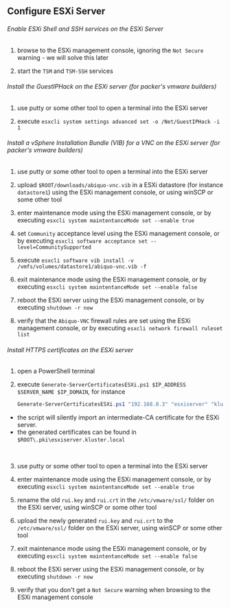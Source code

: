 ## Configure ESXi Server

###### Enable ESXi Shell and SSH services on the ESXi Server

1. browse to the ESXi management console, ignoring the `Not Secure` warning - we will solve this later 

2. start the `TSM` and `TSM-SSH` services 


###### Install the GuestIPHack on the ESXi server (for packer's vmware builders)

1. use putty or some other tool to open a terminal into the ESXi server

2. execute `esxcli system settings advanced set -o /Net/GuestIPHack -i 1`


###### Install a vSphere Installation Bundle (VIB) for a VNC on the ESXi server (for packer's vmware builders) 

1. use putty or some other tool to open a terminal into the ESXi server

2. upload `$ROOT/downloads/abiquo-vnc.vib` in a ESXi datastore (for instance `datastore1`) using the ESXi management console, or using winSCP or some other tool

3. enter maintenance mode using the ESXi management console,
   or by executing `esxcli system maintentanceMode set --enable true`

4. set `Community` acceptance level using the ESXi management console,
   or by executing `esxcli software acceptance set --level=CommunitySupported`

5. execute `esxcli software vib install -v /vmfs/volumes/datastore1/abiquo-vnc.vib -f`

6. exit maintenance mode using the ESXi management console, 
   or by executing `esxcli system maintentanceMode set --enable false`

7. reboot the ESXi server using the ESXi management console,
   or by executing `shutdown -r now`

8. verify that the `Abiquo-VNC` firewall rules are set using the ESXi management console,
   or by executing `esxcli network firewall ruleset list`


###### Install HTTPS certificates on the ESXi server

1. open a PowerShell terminal

2. execute `Generate-ServerCertificatesESXi.ps1 $IP_ADDRESS $SERVER_NAME $IP_DOMAIN`,
   for instance

   ```powershell
   Generate-ServerCertificatesESXi.ps1 "192.168.0.3" "esxiserver" "kluster.local"
   ```

  - the script will silently import an intermediate-CA certificate for the ESXi server.
  - the generated certificates can be found in `$ROOT\.pki\esxiserver.kluster.local` 
  <br/>

3. use putty or some other tool to open a terminal into the ESXi server

4. enter maintenance mode using the ESXi management console,
   or by executing `esxcli system maintentanceMode set --enable true`

5. rename the old `rui.key` and `rui.crt` in the `/etc/vmware/ssl/` folder on the ESXi server, using winSCP or some other tool

6. upload the newly generated `rui.key` and `rui.crt` to the `/etc/vmware/ssl/` folder on the ESXi server, using winSCP or some other tool

7. exit maintenance mode using the ESXi management console,
   or by executing `esxcli system maintentanceMode set --enable false`

8. reboot the ESXi server using the ESXi management console,
   or by executing `shutdown -r now`

9. verify that you don't get a `Not Secure` warning when browsing to the ESXi management console
